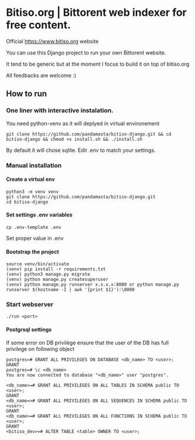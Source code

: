 # Bitiso.org | Bittorent web indexer for free content.

Official https://www.bitiso.org website

You can use this Django project to run your own Bittorent website.

It tend to be generic but at the moment I focus to build it on top of bitiso.org

All feedbacks are welcome :)

## How to run

### One liner with interactive instalation.

You need python-venv as it will deplyed in virtual environement

```
git clone https://github.com/pandamasta/bitiso-django.git && cd bitiso-django && chmod +x install.sh && ./install.sh
```

By default it will chose sqlite. Edit .env to match your settings.


### Manual installation
#### Create a virtual env
```
python3 -m venv venv
git clone https://github.com/pandamasta/bitiso-django.git
cd bitiso-django
```

#### Set settings .env variables

```
cp .env-template .env
```

Set proper value in .env

#### Bootstrap the project

```
source venv/bin/activate
(venv) pip install -r requirements.txt
(venv) python3 manage.py migrate
(venv) python manage.py createsuperuser
(venv) python manage.py runserver x.x.x.x:8080 or python manage.py runserver $(hostname -I | awk '{print $1}'):\8000
```

### Start webserver

```
./run <port>
```

#### Postgrsql settings


If some error on  DB privilège ensure that the user of the DB has full privilege on following object

```
postgres=# GRANT ALL PRIVILEGES ON DATABASE <db_name> TO <user>;
GRANT
postgres=# \c <db_name>
You are now connected to database "<db_name>" user "postgres".

<db_name>=# GRANT ALL PRIVILEGES ON ALL TABLES IN SCHEMA public TO <user>;
GRANT
<db_name=># GRANT ALL PRIVILEGES ON ALL SEQUENCES IN SCHEMA public TO <user>;
GRANT
<db_name>=# GRANT ALL PRIVILEGES ON ALL FUNCTIONS IN SCHEMA public TO <user>;
GRANT
<bitiso_dev>=# ALTER TABLE <table> OWNER TO <user>;
```
